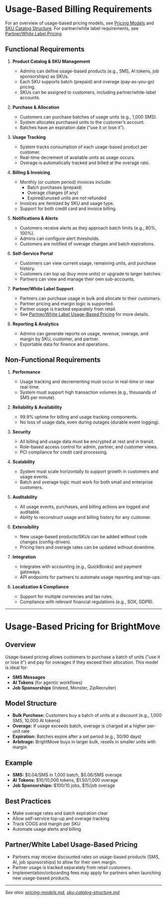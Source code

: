 # Usage-Based Billing Requirements

For an overview of usage-based pricing models, see [Pricing Models](pricing-models.md) and [SKU Catalog Structure](sku-catalog-structure.md). For partner/white label requirements, see [Partner/White Label Pricing](pricing-models.md#6-partnerwhite-label-pricing).

## Functional Requirements

1. **Product Catalog & SKU Management**
   - Admins can define usage-based products (e.g., SMS, AI tokens, job sponsorships) as SKUs.
   - Each SKU supports batch (prepaid) and overage (pay-as-you-go) pricing.
   - SKUs can be assigned to customers, including partner/white-label accounts.

2. **Purchase & Allocation**
   - Customers can purchase batches of usage units (e.g., 1,000 SMS).
   - System allocates purchased units to the customer’s account.
   - Batches have an expiration date (“use it or lose it”).

3. **Usage Tracking**
   - System tracks consumption of each usage-based product per customer.
   - Real-time decrement of available units as usage occurs.
   - Overage is automatically tracked and billed at the overage rate.

4. **Billing & Invoicing**
   - Monthly (or custom period) invoices include:
     - Batch purchases (prepaid)
     - Overage charges (if any)
     - Expired/unused units are not refunded
   - Invoices are itemized by SKU and usage type.
   - Support for both credit card and invoice billing.

5. **Notifications & Alerts**
   - Customers receive alerts as they approach batch limits (e.g., 80%, 100%).
   - Admins can configure alert thresholds.
   - Customers are notified of overage charges and batch expirations.

6. **Self-Service Portal**
   - Customers can view current usage, remaining units, and purchase history.
   - Customers can top up (buy more units) or upgrade to larger batches.
   - Partners can view and manage their own sub-accounts.

7. **Partner/White Label Support**
   - Partners can purchase usage in bulk and allocate to their customers.
   - Partner pricing and margin logic is supported.
   - Partner usage is tracked separately from retail.
   - See [Partner/White Label Usage-Based Pricing](#partnerwhite-label-usage-based-pricing) for more details.

8. **Reporting & Analytics**
   - Admins can generate reports on usage, revenue, overage, and margin by SKU, customer, and partner.
   - Exportable data for finance and operations.

## Non-Functional Requirements

1. **Performance**
   - Usage tracking and decrementing must occur in real-time or near real-time.
   - System must support high transaction volumes (e.g., thousands of SMS per minute).

2. **Reliability & Availability**
   - 99.9% uptime for billing and usage tracking components.
   - No loss of usage data, even during outages (durable event logging).

3. **Security**
   - All billing and usage data must be encrypted at rest and in transit.
   - Role-based access control for admin, partner, and customer views.
   - PCI compliance for credit card processing.

4. **Scalability**
   - System must scale horizontally to support growth in customers and usage events.
   - Batch and overage logic must work for both small and enterprise customers.

5. **Auditability**
   - All usage events, purchases, and billing actions are logged and auditable.
   - Ability to reconstruct usage and billing history for any customer.

6. **Extensibility**
   - New usage-based products/SKUs can be added without code changes (config-driven).
   - Pricing tiers and overage rates can be updated without downtime.

7. **Integration**
   - Integrates with accounting (e.g., QuickBooks) and payment gateways.
   - API endpoints for partners to automate usage reporting and top-ups.

8. **Localization & Compliance**
   - Support for multiple currencies and tax rules.
   - Compliance with relevant financial regulations (e.g., SOX, GDPR).

---

# Usage-Based Pricing for BrightMove

## Overview
Usage-based pricing allows customers to purchase a batch of units ("use it or lose it") and pay for overages if they exceed their allocation. This model is ideal for:
- **SMS Messages**
- **AI Tokens** (for agentic workflows)
- **Job Sponsorships** (Indeed, Monster, ZipRecruiter)

## Model Structure
- **Bulk Purchase:** Customers buy a batch of units at a discount (e.g., 1,000 SMS, 10,000 AI tokens)
- **Overage:** If usage exceeds batch, overage is charged at a higher per-unit rate
- **Expiration:** Batches expire after a set period (e.g., 30/90 days)
- **Arbitrage:** BrightMove buys in larger bulk, resells in smaller units with margin

## Example
- **SMS:** $0.04/SMS in 1,000 batch, $0.06/SMS overage
- **AI Tokens:** $10/10,000 tokens, $1.50/1,000 overage
- **Job Sponsorships:** $100/10 jobs, $15/job overage

## Best Practices
- Make overage rates and batch expiration clear
- Allow self-service top-up and overage tracking
- Track COGS and margin per SKU
- Automate usage alerts and billing

## Partner/White Label Usage-Based Pricing
- Partners may receive discounted rates on usage-based products (SMS, AI, job sponsorships) to allow for their own margin.
- Partner usage is tracked separately from retail customers.
- Implementation/onboarding fees may apply for partners when launching new usage-based products.

---

*See also: [pricing-models.md](pricing-models.md), [sku-catalog-structure.md](sku-catalog-structure.md)* 